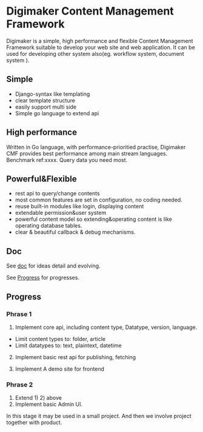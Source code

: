 Digimaker Content Management Framework
=======================
Digimaker is a simple, high performance and flexible Content Management Framework suitable to develop your web site and web application. It can be used for developing other system also(eg. workflow system, document system ).


Simple
-----------
- Django-syntax like templating
- clear template structure
- easily support multi side
- Simple go language to extend api


High performance
-------------
Written in Go language, with performance-prioritied practise, Digimaker CMF provides best performance among main stream languages. Benchmark ref:xxxx. Query data you need most.


Powerful&Flexible
-----------
- rest api to query/change contents
- most common features are set in configuration, no coding needed.
- reuse built-in modules like login, displaying content
- extendable permission&user system
- powerful content model so extending&operating content is like operating database tables.
- clear & beautiful callback & debug mechanisms.


Doc
--------
See [doc](dm/doc) for ideas detail and evolving.

See [Progress](dm/doc/9.Progress.md) for progresses.


Progress
---------
### Phrase 1
1) Implement core api, including content type, Datatype, version, language.
 - Limit content types to: folder, article
 - Limit datatypes to: text, plaintext, datetime

2) Implement basic rest api for publishing, fetching

3) Implement A demo site for frontend

### Phrase 2
1) Extend 1) 2) above
2) Implement basic Admin UI.

In this stage it may be used in a small project. And then we involve project together with product.
